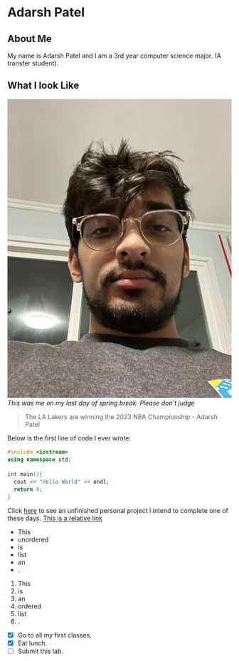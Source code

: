 # Adarsh Patel
## About Me
My name is Adarsh Patel and I am a 3rd year computer science major. (A transfer student).
## What I look Like
![Image](Pictures/70201654571__8B500D0E-E5C0-4DE9-8D0B-1F55C50C3334.JPG)
*This was me on my last day of spring break. Please don't judge*

> The LA Lakers are winning the 2023 NBA Championship - Adarsh Patel

Below is the first line of code I ever wrote:
``` C++
#include <iostream>
using namespace std;

int main(){
  cout << "Hello World" << endl;
  return 0;
}
```

Click [here](https://github.com/adarsh249/connect6) to see an unfinished personal project I intend to complete one of these days.
[This is a relative link](README.me)

- This
- unordered
- is
- list
- an
- .

1. This 
2. is
3. an
4. ordered
5. list
6. .

- [x] Go to all my first classes.
- [x] Eat lunch.
- [ ] Submit this lab.
